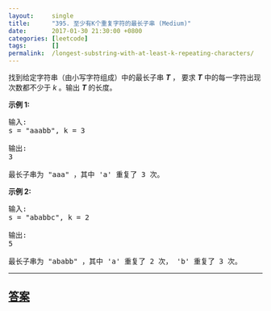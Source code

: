 ```yaml
---
layout:     single
title:      "395. 至少有K个重复字符的最长子串 (Medium)"
date:       2017-01-30 21:30:00 +0800
categories: [leetcode]
tags:       []
permalink:  /longest-substring-with-at-least-k-repeating-characters/
---
```


<p>找到给定字符串（由小写字符组成）中的最长子串 <strong><em>T</em></strong> ，&nbsp;要求&nbsp;<strong><em>T</em></strong>&nbsp;中的每一字符出现次数都不少于 <em>k</em> 。输出 <strong><em>T&nbsp;</em></strong>的长度。</p>

<p><strong>示例 1:</strong></p>

<pre>
输入:
s = &quot;aaabb&quot;, k = 3

输出:
3

最长子串为 &quot;aaa&quot; ，其中 &#39;a&#39; 重复了 3 次。
</pre>

<p><strong>示例 2:</strong></p>

<pre>
输入:
s = &quot;ababbc&quot;, k = 2

输出:
5

最长子串为 &quot;ababb&quot; ，其中 &#39;a&#39; 重复了 2 次， &#39;b&#39; 重复了 3 次。
</pre>

---

## [答案](https://github.com/openset/leetcode/tree/master/problems/longest-substring-with-at-least-k-repeating-characters)
